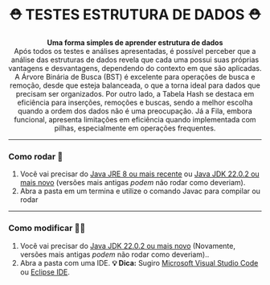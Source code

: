 <h1 align="center" style="font-weight: bold;">⛑ TESTES ESTRUTURA DE DADOS ⛑</h1>
<p align="center">
    <b>Uma forma simples de aprender estrutura de dados</b></br>
Após todos os testes e análises apresentadas, é possível perceber que a análise das
estruturas de dados revela que cada uma possui suas próprias vantagens e desvantagens,
dependendo do contexto em que são aplicadas. A Árvore Binária de Busca (BST) é
excelente para operações de busca e remoção, desde que esteja balanceada, o que a
torna ideal para dados que precisam ser organizados. Por outro lado, a Tabela Hash se
destaca em eficiência para inserções, remoções e buscas, sendo a melhor escolha
quando a ordem dos dados não é uma preocupação. Já a Fila, embora funcional,
apresenta limitações em eficiência quando implementada com pilhas, especialmente em
operações frequentes.
</p>

---
### Como rodar 🎡
1. Você vai precisar do [Java JRE 8 ou mais recente](https://www.java.com/en/download/) ou  [Java JDK 22.0.2 ou mais novo](https://www.oracle.com/in/java/technologies/downloads/) (versões mais antigas _podem_ não rodar como deveriam).  
2. Abra a pasta em um termina e utilize o comando Javac para compilar ou rodar

---
### Como modificar 👨‍🔧
1. Você vai precisar do [Java JDK 22.0.2 ou mais novo](https://www.oracle.com/in/java/technologies/downloads/) (Novamente, versões mais antigas _podem_ não rodar como deveriam)..
3. Abra a pasta com  uma IDE.
**💡 Dica:** Sugiro [Microsoft Visual Studio Code](https://code.visualstudio.com/download) ou [Eclipse IDE](https://eclipseide.org/).
